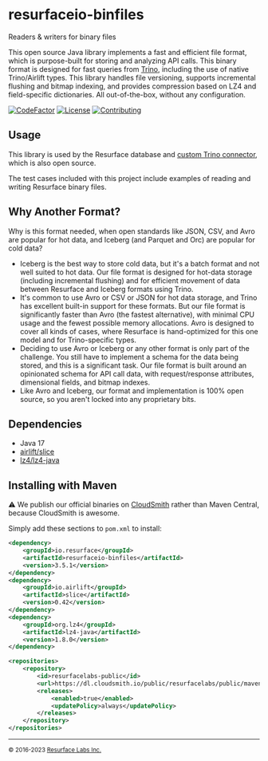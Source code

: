 # resurfaceio-binfiles
Readers &amp; writers for binary files

This open source Java library implements a fast and efficient file format, which is purpose-built for storing and analyzing API
calls. This binary format is designed for fast queries from [Trino](https://trino.io), including the use of
native Trino/Airlift types. This library handles file versioning, supports incremental flushing and bitmap indexing, and
provides compression based on LZ4 and field-specific dictionaries. All out-of-the-box, without any configuration.

[![CodeFactor](https://www.codefactor.io/repository/github/resurfaceio/binfiles/badge)](https://www.codefactor.io/repository/github/resurfaceio/binfiles)
[![License](https://img.shields.io/github/license/resurfaceio/binfiles)](https://github.com/resurfaceio/binfiles/blob/v3.5.x/LICENSE)
[![Contributing](https://img.shields.io/badge/contributions-welcome-green.svg)](https://github.com/resurfaceio/binfiles/blob/v3.5.x/CONTRIBUTING.md)

## Usage

This library is used by the Resurface database and [custom Trino connector](https://github.com/resurfaceio/trino-connector),
which is also open source.

The test cases included with this project include examples of reading and writing Resurface binary files.

## Why Another Format?

Why is this format needed, when open standards like JSON, CSV, and Avro are popular for hot data, and Iceberg
(and Parquet and Orc) are popular for cold data?

* Iceberg is the best way to store cold data, but it's a batch format and not well suited to hot data. Our file format is
  designed for hot-data storage (including incremental flushing) and for efficient movement of data between Resurface and
  Iceberg formats using Trino.
* It's common to use Avro or CSV or JSON for hot data storage, and Trino has excellent built-in support for these formats.
  But our file format is significantly faster than Avro (the fastest alternative), with minimal CPU usage and the fewest possible
  memory allocations. Avro is designed to cover all kinds of cases, where Resurface is hand-optimized for this one model and for
  Trino-specific types.
* Deciding to use Avro or Iceberg or any other format is only part of the challenge. You still have to implement a schema
  for the data being stored, and this is a significant task. Our file format is built around an opinionated schema
  for API call data, with request/response attributes, dimensional fields, and bitmap indexes.
* Like Avro and Iceberg, our format and implementation is 100% open source, so you aren't locked into any proprietary bits.

## Dependencies

* Java 17
* [airlift/slice](https://github.com/airlift/slice)
* [lz4/lz4-java](https://github.com/lz4/lz4-java)

## Installing with Maven

⚠️ We publish our official binaries on [CloudSmith](https://cloudsmith.com) rather than Maven Central,
because CloudSmith is awesome.

Simply add these sections to `pom.xml` to install:

```xml
<dependency>
    <groupId>io.resurface</groupId>
    <artifactId>resurfaceio-binfiles</artifactId>
    <version>3.5.1</version>
</dependency>
<dependency>
    <groupId>io.airlift</groupId>
    <artifactId>slice</artifactId>
    <version>0.42</version>
</dependency>
<dependency>
    <groupId>org.lz4</groupId>
    <artifactId>lz4-java</artifactId>
    <version>1.8.0</version>
</dependency>
```

```xml
<repositories>
    <repository>
        <id>resurfacelabs-public</id>
        <url>https://dl.cloudsmith.io/public/resurfacelabs/public/maven/</url>
        <releases>
            <enabled>true</enabled>
            <updatePolicy>always</updatePolicy>
        </releases>
    </repository>
</repositories>
```

---
<small>&copy; 2016-2023 <a href="https://resurface.io">Resurface Labs Inc.</a></small>
